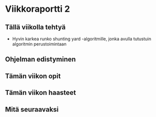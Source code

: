 # Viikkoraportti 2

## Tällä viikolla tehtyä
* Hyvin karkea runko shunting yard -algoritmille, jonka avulla tutustuin algoritmin perustoimintaan

## Ohjelman edistyminen


## Tämän viikon opit


## Tämän viikon haasteet


## Mitä seuraavaksi
